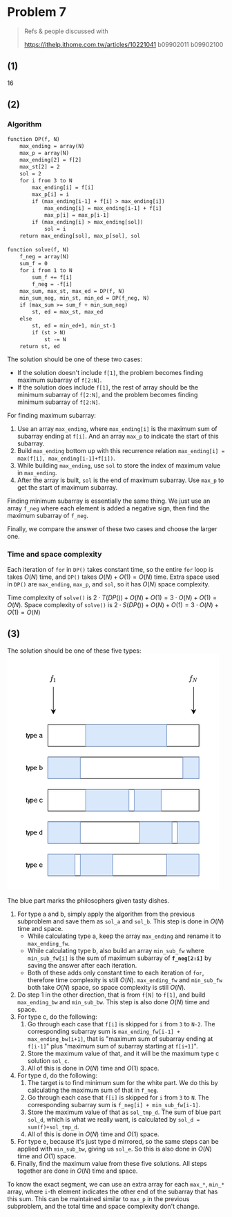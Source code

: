 # Problem 7

> Refs & people discussed with
>
> https://ithelp.ithome.com.tw/articles/10221041
> b09902011 b09902100

## (1)

$16$

## (2)

### Algorithm

```pseudocode
function DP(f, N)
	max_ending = array(N)
	max_p = array(N)
	max_ending[2] = f[2]
	max_st[2] = 2
	sol = 2
	for i from 3 to N
		max_ending[i] = f[i]
		max_p[i] = i
		if (max_ending[i-1] + f[i] > max_ending[i])
			max_ending[i] = max_ending[i-1] + f[i]
			max_p[i] = max_p[i-1]
		if (max_ending[i] > max_ending[sol])
			sol = i
	return max_ending[sol], max_p[sol], sol

function solve(f, N)
	f_neg = array(N)
	sum_f = 0
	for i from 1 to N
		sum_f += f[i]
		f_neg = -f[i]
	max_sum, max_st, max_ed = DP(f, N)
	min_sum_neg, min_st, min_ed = DP(f_neg, N)
	if (max_sum >= sum_f + min_sum_neg)
		st, ed = max_st, max_ed
	else
		st, ed = min_ed+1, min_st-1
		if (st > N)
			st -= N
	return st, ed
```

The solution should be one of these two cases:

- If the solution doesn't include `f[1]`, the problem becomes finding maximum subarray of `f[2:N]`.
- If the solution does include `f[1]`, the rest of array should be the minimum subarray of `f[2:N]`, and the problem becomes finding minimum subarray of `f[2:N]`.

For finding maximum subarray:

1. Use an array `max_ending`, where `max_ending[i]` is the maximum sum of subarray ending at `f[i]`.
   And an array `max_p` to indicate the start of this subarray.
2. Build `max_ending` bottom up with this recurrence relation `max_ending[i] = max(f[i], max_ending[i-1]+f[i])`.
3. While building `max_ending`, use `sol` to store the index of maximum value in `max_ending`.
4. After the array is built, `sol` is the end of maximum subarray. Use `max_p` to get the start of maximum subarray.

Finding minimum subarray is essentially the same thing. We just use an array `f_neg` where each element is added a negative sign, then find the maximum subarray of `f_neg`.

Finally, we compare the answer of these two cases and choose the larger one.

### Time and space complexity

Each iteration of `for` in `DP()` takes constant time, so the entire `for` loop is takes $O(N)$ time, and `DP()` takes $O(N)+O(1)=O(N)$ time. Extra space used in `DP()` are `max_ending`, `max_p`, and `sol`, so it has $O(N)$ space complexity.

Time complexity of `solve()` is $2\cdot T(DP()) + O(N) +O(1) = 3\cdot O(N) + O(1) = O(N)$. Space complexity of `solve()` is $2\cdot S(DP()) + O(N) +O(1) = 3\cdot O(N) + O(1) = O(N)$

## (3)

The solution should be one of these five types:
![p7-3](p7-3.png)

The blue part marks the philosophers given tasty dishes.

1. For type a and b, simply apply the algorithm from the previous subproblem and save them as `sol_a` and `sol_b`. This step is done in $O(N)$ time and space.
   - While calculating type a, keep the array `max_ending` and rename it to `max_ending_fw`.
   - While calculating type b, also build an array `min_sub_fw` where `min_sub_fw[i]` is the sum of maximum subarray of **`f_neg[2:i]`** by saving the answer after each iteration.
   - Both of these adds only constant time to each iteration of `for`, therefore time complexity is still $O(N)$. `max_ending_fw` and `min_sub_fw` both take $O(N)$ space, so space complexity is still $O(N)$.
2. Do step 1 in the other direction, that is from `f[N]` to `f[1]`, and build `max_ending_bw` and `min_sub_bw`. This step is also done $O(N)$ time and space.
3. For type c, do the following:
   1. Go through each case that `f[i]` is skipped for `i` from `3` to `N-2`. The corresponding subarray sum is `max_ending_fw[i-1] + max_ending_bw[i+1]`, that is "maximum sum of subarray ending at `f[i-1]`" plus "maximum sum of subarray starting at `f[i+1]`".
   2. Store the maximum value of that, and it will be the maximum type c solution `sol_c`.
   3. All of this is done in $O(N)$ time and $O(1)$ space.
4. For type d, do the following:
   1. The target is to find minimum sum for the white part. We do this by calculating the maximum sum of that in `f_neg`.
   2. Go through each case that `f[i]` is skipped for `i` from `3` to `N`. The corresponding subarray sum is `f_neg[i] + min_sub_fw[i-1]`.
   3. Store the maximum value of that as `sol_tmp_d`. The sum of blue part `sol_d`, which is what we really want, is calculated by `sol_d = sum(f)+sol_tmp_d`.
   4. All of this is done in $O(N)$ time and $O(1)$ space.
5. For type e, because it's just type d mirrored, so the same steps can be applied with `min_sub_bw`, giving us `sol_e`. So this is also done in $O(N)$ time and $O(1)$ space.
6. Finally, find the maximum value from these five solutions. All steps together are done in $O(N)$ time and space.

To know the exact segment, we can use an extra array for each `max_*`, `min_*` array, where `i`-th element indicates the other end of the subarray that has this sum. This can be maintained similar to `max_p` in the previous subproblem, and the total time and space complexity don't change.


